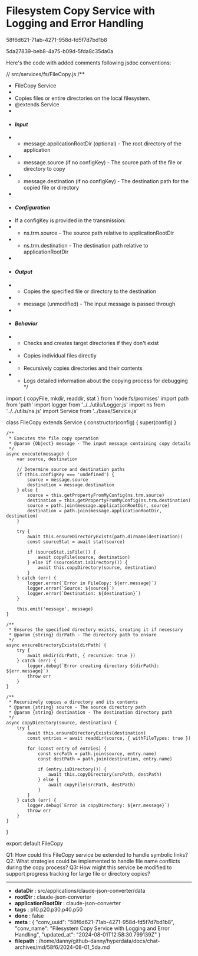 # Filesystem Copy Service with Logging and Error Handling

58f6d621-71ab-4271-958d-fd5f7d7bd1b8

5da27839-beb8-4a75-b09d-5fda8c35da0a

 Here's the code with added comments following jsdoc conventions:

// src/services/fs/FileCopy.js
/**
 * FileCopy Service
 * 
 * Copies files or entire directories on the local filesystem.
 * @extends Service
 * 
 * #### __*Input*__
 * * message.applicationRootDir (optional) - The root directory of the application
 * * message.source (if no configKey) - The source path of the file or directory to copy
 * * message.destination (if no configKey) - The destination path for the copied file or directory
 * 
 * #### __*Configuration*__
 * If a configKey is provided in the transmission:
 * * ns.trm.source - The source path relative to applicationRootDir
 * * ns.trm.destination - The destination path relative to applicationRootDir
 * 
 * #### __*Output*__
 * * Copies the specified file or directory to the destination
 * * message (unmodified) - The input message is passed through
 * 
 * #### __*Behavior*__
 * * Checks and creates target directories if they don't exist
 * * Copies individual files directly
 * * Recursively copies directories and their contents
 * * Logs detailed information about the copying process for debugging
 */

import { copyFile, mkdir, readdir, stat } from 'node:fs/promises'
import path from 'path'
import logger from '../../utils/Logger.js'
import ns from '../../utils/ns.js'
import Service from '../base/Service.js'

class FileCopy extends Service {
    constructor(config) {
        super(config)
    }

    /**
     * Executes the file copy operation
     * @param {Object} message - The input message containing copy details
     */
    async execute(message) {
        var source, destination

        // Determine source and destination paths
        if (this.configKey === 'undefined') {
            source = message.source
            destination = message.destination
        } else {
            source = this.getPropertyFromMyConfig(ns.trm.source)
            destination = this.getPropertyFromMyConfig(ns.trm.destination)
            source = path.join(message.applicationRootDir, source)
            destination = path.join(message.applicationRootDir, destination)
        }

        try {
            await this.ensureDirectoryExists(path.dirname(destination))
            const sourceStat = await stat(source)

            if (sourceStat.isFile()) {
                await copyFile(source, destination)
            } else if (sourceStat.isDirectory()) {
                await this.copyDirectory(source, destination)
            }
        } catch (err) {
            logger.error(`Error in FileCopy: ${err.message}`)
            logger.error(`Source: ${source}`)
            logger.error(`Destination: ${destination}`)
        }

        this.emit('message', message)
    }

    /**
     * Ensures the specified directory exists, creating it if necessary
     * @param {string} dirPath - The directory path to ensure
     */
    async ensureDirectoryExists(dirPath) {
        try {
            await mkdir(dirPath, { recursive: true })
        } catch (err) {
            logger.debug(`Error creating directory ${dirPath}: ${err.message}`)
            throw err
        }
    }

    /**
     * Recursively copies a directory and its contents
     * @param {string} source - The source directory path
     * @param {string} destination - The destination directory path
     */
    async copyDirectory(source, destination) {
        try {
            await this.ensureDirectoryExists(destination)
            const entries = await readdir(source, { withFileTypes: true })

            for (const entry of entries) {
                const srcPath = path.join(source, entry.name)
                const destPath = path.join(destination, entry.name)

                if (entry.isDirectory()) {
                    await this.copyDirectory(srcPath, destPath)
                } else {
                    await copyFile(srcPath, destPath)
                }
            }
        } catch (err) {
            logger.debug(`Error in copyDirectory: ${err.message}`)
            throw err
        }
    }
}

export default FileCopy

Q1: How could this FileCopy service be extended to handle symbolic links?
Q2: What strategies could be implemented to handle file name conflicts during the copy process?
Q3: How might this service be modified to support progress tracking for large file or directory copies?

---

* **dataDir** : src/applications/claude-json-converter/data
* **rootDir** : claude-json-converter
* **applicationRootDir** : claude-json-converter
* **tags** : p10.p20.p30.p40.p50
* **done** : false
* **meta** : {
  "conv_uuid": "58f6d621-71ab-4271-958d-fd5f7d7bd1b8",
  "conv_name": "Filesystem Copy Service with Logging and Error Handling",
  "updated_at": "2024-08-01T12:58:30.799139Z"
}
* **filepath** : /home/danny/github-danny/hyperdata/docs/chat-archives/md/58f6/2024-08-01_5da.md